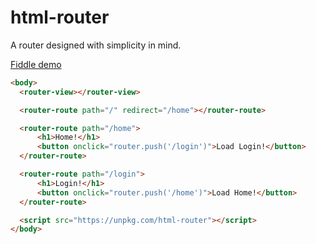 # html-router

A router designed with simplicity in mind.

[Fiddle demo](https://jsfiddle.net/470nx5gk/5/)

```html
<body>
  <router-view></router-view>

  <router-route path="/" redirect="/home"></router-route>

  <router-route path="/home">
      <h1>Home!</h1>
      <button onclick="router.push('/login')">Load Login!</button>
  </router-route>

  <router-route path="/login">
      <h1>Login!</h1>
      <button onclick="router.push('/home')">Load Home!</button>
  </router-route>

  <script src="https://unpkg.com/html-router"></script>
</body>
```
